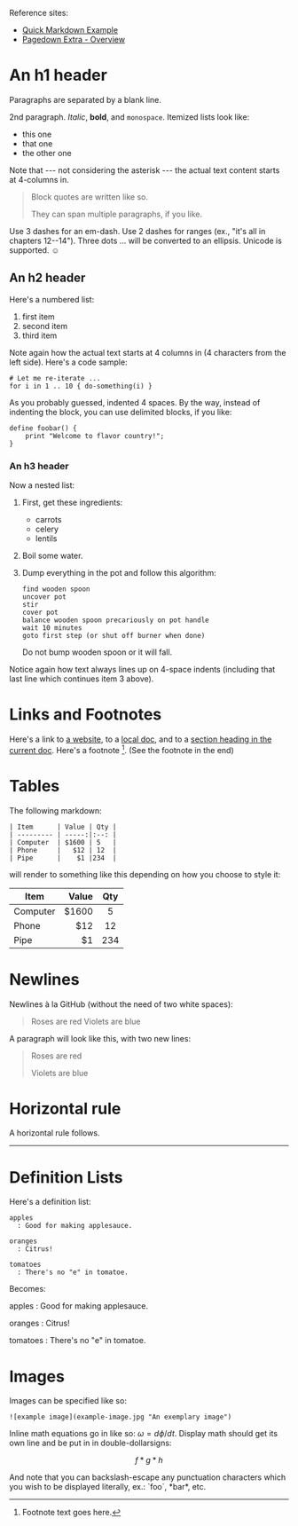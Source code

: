 Reference sites:

 - [Quick Markdown Example](http://www.unexpected-vortices.com/sw/rippledoc/quick-markdown-example-printable.html)
 - [Pagedown Extra - Overview](https://github.com/jmcmanus/pagedown-extra/blob/master/README.md)

An h1 header
============

Paragraphs are separated by a blank line.

2nd paragraph. *Italic*, **bold**, and `monospace`. Itemized lists
look like:

  * this one
  * that one
  * the other one

Note that --- not considering the asterisk --- the actual text
content starts at 4-columns in.

> Block quotes are
> written like so.
>
> They can span multiple paragraphs,
> if you like.

Use 3 dashes for an em-dash. Use 2 dashes for ranges (ex., "it's all
in chapters 12--14"). Three dots ... will be converted to an ellipsis.
Unicode is supported. ☺


An h2 header
------------

Here's a numbered list:

 1. first item
 2. second item
 3. third item

Note again how the actual text starts at 4 columns in (4 characters
from the left side). Here's a code sample:

    # Let me re-iterate ...
    for i in 1 .. 10 { do-something(i) }

As you probably guessed, indented 4 spaces. By the way, instead of
indenting the block, you can use delimited blocks, if you like:

```
define foobar() {
    print "Welcome to flavor country!";
}
```


### An h3 header ###

Now a nested list:

 1. First, get these ingredients:

      * carrots
      * celery
      * lentils

 2. Boil some water.

 3. Dump everything in the pot and follow
    this algorithm:

        find wooden spoon
        uncover pot
        stir
        cover pot
        balance wooden spoon precariously on pot handle
        wait 10 minutes
        goto first step (or shut off burner when done)

    Do not bump wooden spoon or it will fall.

Notice again how text always lines up on 4-space indents (including
that last line which continues item 3 above).

# Links and Footnotes

Here's a link to [a website](http://foo.bar), to a [local doc](local-doc.html), and to a [section heading in the current doc](#an-h2-header). Here's a footnote [^1]. (See the footnote in the end)

[^1]: Footnote text goes here.

# Tables

The following markdown:
```
| Item      | Value | Qty |
| --------- | -----:|:--: |
| Computer  | $1600 | 5   |
| Phone     |   $12 | 12  |
| Pipe      |    $1 |234  |
```

will render to something like this depending on how you choose to style it:

| Item      | Value | Qty |
| --------- | -----:|:--: |
| Computer  | $1600 | 5   |
| Phone     |   $12 | 12  |
| Pipe      |    $1 |234  |


# Newlines

Newlines à la GitHub (without the need of two white spaces):

> Roses are red
> Violets are blue

A paragraph will look like this, with two new lines:

> Roses are red
> 
> Violets are blue


# Horizontal rule

A horizontal rule follows.

***

# Definition Lists

Here's a definition list:

```
apples
  : Good for making applesauce.

oranges
  : Citrus!

tomatoes
  : There's no "e" in tomatoe.
```
Becomes:

apples
  : Good for making applesauce.

oranges
  : Citrus!

tomatoes
  : There's no "e" in tomatoe.


# Images
Images can be specified like so:
```
![example image](example-image.jpg "An exemplary image")
```


Inline math equations go in like so: $\omega = d\phi / dt$. Display
math should get its own line and be put in in double-dollarsigns:

$$f *g* h$$

And note that you can backslash-escape any punctuation characters
which you wish to be displayed literally, ex.: \`foo\`, \*bar\*, etc.


